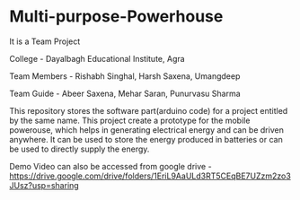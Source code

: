 # Multi-purpose-Powerhouse

It is a Team Project

College - Dayalbagh Educational Institute, Agra

Team Members - Rishabh Singhal, Harsh Saxena, Umangdeep

Team Guide - Abeer Saxena, Mehar Saran, Punurvasu Sharma

This repository stores the software part(arduino code) for a project entitled by the same name. This project create a prototype for the mobile powerouse, which helps in generating electrical energy and can be driven anywhere. It can be used to store the energy produced in batteries or can be used to directly supply the energy.

Demo Video can also be accessed from google drive - https://drive.google.com/drive/folders/1EriL9AaULd3RT5CEqBE7UZzm2zo3JUsz?usp=sharing

